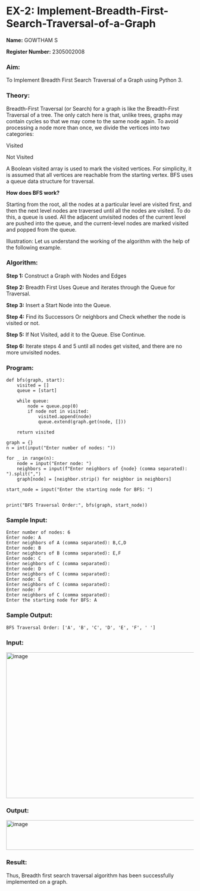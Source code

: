 
# EX-2: Implement-Breadth-First-Search-Traversal-of-a-Graph

**Name:** GOWTHAM S

**Register Number:** 2305002008

### Aim:
To Implement Breadth First Search Traversal of a Graph using Python 3.

### Theory:

Breadth-First Traversal (or Search) for a graph is like the Breadth-First Traversal of a tree. The only catch here is that, unlike trees, graphs may contain cycles so that we may come to the same node again. To avoid processing a node more than once, we divide the vertices into two categories:

Visited

Not Visited

A Boolean visited array is used to mark the visited vertices. For simplicity, it is assumed that all vertices are reachable from the starting vertex. BFS uses a queue data structure for traversal.

**How does BFS work?**

Starting from the root, all the nodes at a particular level are visited first, and then the next level nodes are traversed until all the nodes are visited. To do this, a queue is used. All the adjacent unvisited nodes of the current level are pushed into the queue, and the current-level nodes are marked visited and popped from the queue. 

Illustration: Let us understand the working of the algorithm with the help of the following example. 

### Algorithm:

**Step 1:** Construct a Graph with Nodes and Edges

**Step 2:** Breadth First Uses Queue and iterates through the Queue for Traversal.

**Step 3:** Insert a Start Node into the Queue.

**Step 4:** Find its Successors Or neighbors and Check whether the node is visited or not.

**Step 5:** If Not Visited, add it to the Queue. Else Continue.

**Step 6:** Iterate steps 4 and 5 until all nodes get visited, and there are no more unvisited nodes.


### Program:

```
def bfs(graph, start):
    visited = []  
    queue = [start]  

    while queue:
        node = queue.pop(0)  
        if node not in visited:
            visited.append(node)  
            queue.extend(graph.get(node, []))  

    return visited

graph = {}
n = int(input("Enter number of nodes: "))  

for _ in range(n):
    node = input("Enter node: ")
    neighbors = input(f"Enter neighbors of {node} (comma separated): ").split(",")
    graph[node] = [neighbor.strip() for neighbor in neighbors]  

start_node = input("Enter the starting node for BFS: ")


print("BFS Traversal Order:", bfs(graph, start_node))
```

### Sample Input:

```
Enter number of nodes: 6
Enter node: A
Enter neighbors of A (comma separated): B,C,D
Enter node: B
Enter neighbors of B (comma separated): E,F
Enter node: C
Enter neighbors of C (comma separated):
Enter node: D
Enter neighbors of C (comma separated):
Enter node: E
Enter neighbors of C (comma separated):
Enter node: F
Enter neighbors of C (comma separated):
Enter the starting node for BFS: A
```

### Sample Output:

```
BFS Traversal Order: ['A', 'B', 'C', 'D', 'E', 'F', ' ']
```

### Input:
<img width="1250" height="392" alt="image" src="https://github.com/user-attachments/assets/2b42bbe5-2a27-440e-aa47-2968eb5795b8" />


### Output:
<img width="1260" height="80" alt="image" src="https://github.com/user-attachments/assets/59fc89f1-5852-49af-a98f-bd64ce1cafdd" />



### Result:

Thus, Breadth first search traversal algorithm has been successfully implemented on a graph.
